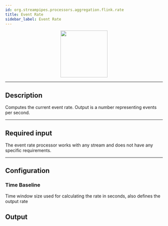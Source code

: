 ```yaml
---
id: org.streampipes.processors.aggregation.flink.rate
title: Event Rate
sidebar_label: Event Rate
---
```




<p align="center"> 
    <img src="/docs/img/pipeline-elements/org.streampipes.processors.aggregation.flink.rate/icon.png" width="150px;" class="pe-image-documentation"/>
</p>

***

## Description

Computes the current event rate. Output is a number representing events per second.

***

## Required input

The event rate processor works with any stream and does not have any specific requirements.

***

## Configuration

### Time Baseline
Time window size used for calculating the rate in seconds, also defines the output rate

## Output